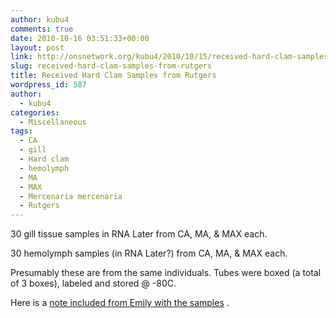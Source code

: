 ```yaml
---
author: kubu4
comments: true
date: 2010-10-16 03:51:33+00:00
layout: post
link: http://onsnetwork.org/kubu4/2010/10/15/received-hard-clam-samples-from-rutgers/
slug: received-hard-clam-samples-from-rutgers
title: Received Hard Clam Samples from Rutgers
wordpress_id: 587
author:
  - kubu4
categories:
  - Miscellaneous
tags:
  - CA
  - gill
  - Hard clam
  - hemolymph
  - MA
  - MAX
  - Mercenaria mercenaria
  - Rutgers
---
```


30 gill tissue samples in RNA Later from CA, MA, & MAX each.

30 hemolymph samples (in RNA Later?) from CA, MA, & MAX each.

Presumably these are from the same individuals. Tubes were boxed (a total of 3 boxes), labeled and stored @ -80C.

Here is a [note included from Emily with the samples](http://eagle.fish.washington.edu/Arabidopsis/20101015-01.jpg) .
